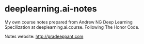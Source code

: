 # deeplearning.ai-notes
My own course notes prepared from Andrew NG Deep Learning Specilization at deeplearning.ai.course. Following The Honor Code.

Notes website: http://pradeeppant.com

